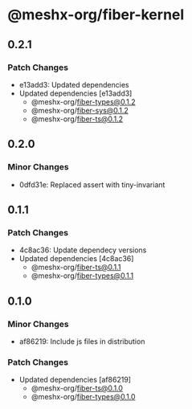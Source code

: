 # @meshx-org/fiber-kernel

## 0.2.1

### Patch Changes

- e13add3: Updated dependencies
- Updated dependencies [e13add3]
  - @meshx-org/fiber-types@0.1.2
  - @meshx-org/fiber-sys@0.1.2
  - @meshx-org/fiber-ts@0.1.2

## 0.2.0

### Minor Changes

- 0dfd31e: Replaced assert with tiny-invariant

## 0.1.1

### Patch Changes

- 4c8ac36: Update dependecy versions
- Updated dependencies [4c8ac36]
  - @meshx-org/fiber-ts@0.1.1
  - @meshx-org/fiber-types@0.1.1

## 0.1.0

### Minor Changes

- af86219: Include js files in distribution

### Patch Changes

- Updated dependencies [af86219]
  - @meshx-org/fiber-ts@0.1.0
  - @meshx-org/fiber-types@0.1.0
